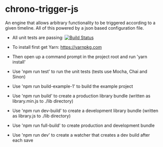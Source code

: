 # chrono-trigger-js
An engine that allows arbitrary functionality to be triggered according to a given timeline.
All of this powered by a json based configuration file.

* All unit tests are passing: [![Build Status](https://travis-ci.com/rolandzwaga/chrono-trigger-js.svg?token=RSnZYLpseXLtqfKNySUF&branch=dev)](https://travis-ci.com/rolandzwaga/chrono-trigger-js)

* To install first get Yarn: https://yarnpkg.com
* Then open up a command prompt in the project root and run 'yarn install'
* Use 'npm run test' to run the unit tests (tests use Mocha, Chai and Sinon)
* Use 'npm run build-example-1' to build the example project
* Use 'npm run build' to create a production library bundle (written as library.min.js to ./lib directory)
* Use 'npm run dev-build' to create a development library bundle (written as library.js to ./lib directory)
* Use 'npm run full-build' to create production and development bundle
* Use 'npm run dev' to create a watcher that creates a dev build after each save

